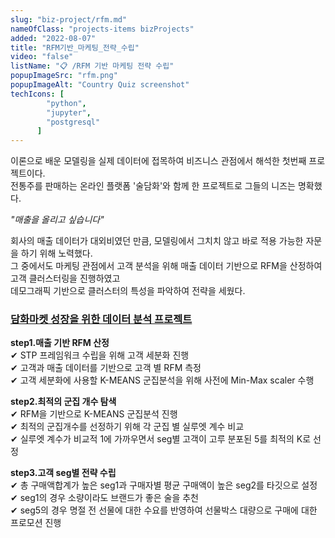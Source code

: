 ```yaml
---
slug: "biz-project/rfm.md"
nameOfClass: "projects-items bizProjects"
added: "2022-08-07"
title: "RFM기반_마케팅_전략_수립"
video: "false"
listName: "📋 /RFM 기반 마케팅 전략 수립"
popupImageSrc: "rfm.png"
popupImageAlt: "Country Quiz screenshot"
techIcons: [
        "python",
        "jupyter",
        "postgresql"
      ]
---
```


이론으로 배운 모델링을 실제 데이터에 접목하여 비즈니스 관점에서 해석한 첫번째 프로젝트이다.   
전통주를 판매하는 온라인 플랫폼 '술담화'와 함께 한 프로젝트로 그들의 니즈는 명확했다.    
  
_"매출을 올리고 싶습니다"_  

회사의 매출 데이터가 대외비였던 만큼, 모델링에서 그치치 않고 바로 적용 가능한 자문을 하기 위해 노력했다.  
그 중에서도 마케팅 관점에서 고객 분석을 위해 매출 데이터 기반으로 RFM을 산정하여 고객 클러스터링을 진행하였고  
데모그래픽 기반으로 클러스터의 특성을 파악하여 전략을 세웠다.  

### [담화마켓 성장을 위한 데이터 분석 프로젝트](https://drive.google.com/file/d/17S0AACogD0NuWdkyENVeCxI7nFIRf5hF/view?usp=sharing  "클릭하여 상세 문서를 다운받을 수 있습니다.")  
__step1.매출 기반 RFM 산정__  
✔︎ STP 프레임워크 수립을 위해 고객 세분화 진행  
✔︎ 고객과 매출 데이터를 기반으로 고객 별 RFM 측정   
✔︎ 고객 세분화에 사용할 K-MEANS 군집분석을 위해 사전에 Min-Max scaler 수행  
  
  
__step2.최적의 군집 개수 탐색__  
✔︎ RFM을 기반으로 K-MEANS 군집분석 진행  
✔︎ 최적의 군집개수를 선정하기 위해 각 군집 별 실루엣 계수 비교  
✔︎ 실루엣 계수가 비교적 1에 가까우면서 seg별 고객이 고루 분포된 5를 최적의 K로 선정  
  
  
__step3.고객 seg별 전략 수립__  
✔︎ 총 구매액합계가 높은 seg1과 구매자별 평균 구매액이 높은 seg2를 타깃으로 설정  
✔︎ seg1의 경우 소량이라도 브랜드가 좋은 술을 추천  
✔︎ seg5의 경우 명절 전 선물에 대한 수요를 반영하여 선물박스 대량으로 구매에 대한 프로모션 진행  
